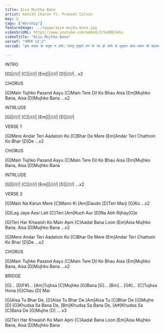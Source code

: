 ```yaml
---
title: Aisa Mujhko Bana
artist: Ashish Charan ft. Praneet Calvin
key: G
tags: ["Worship"]
featureImage: ../image/aisa-mujko-bana.jpg
videoSrcURL: https://www.youtube.com/embed/ZrSuBDEJmho
videoTitle: "Aisa Mujhko Bana"
verseT: "रोमियों 12:2"
verseD: "इस संसार के सदृश न बनो; परन्तु तुम्हारे मन के नए हो जाने से तुम्हारा चाल-चलन भी बदलता जाए, जिससे तुम परमेश्‍वर की भली, और भावती, और सिद्ध इच्छा अनुभव से मालूम करते रहो।"

---
```

INTRO

[G]|////| [C]|////| [Em]||////| [D]|////| ..x2

CHORUS

[G]Main Tujhko Pasand Aayu
[C]Main Tere Dil Ko Bhau
Aisa [Em]Mujhko Bana, Aisa [D]Mujhko Bana  ...x2

INTRLUDE 

[G]|////| [C]|////| [Em]||////| [D]|////|

VERSE 1

[G]Mere Andar Teri Aadatoin Ko [C]Bhar De
Mere [Em]Andar Teri Chathoin Ko Bhar [D]De ...x2


CHORUS

[G]Main Tujhko Pasand Aayu
[C]Main Tere Dil Ko Bhau
Aisa [Em]Mujhko Bana, Aisa [D]Mujhko Bana 


INTRLUDE 

[G]|////| [C]|////| [Em]||////| [D]|////| ...x2


VERSE 2

[G]Main Na Karun Mere [C]Mann Ki
[Am]Daudo [D]Teri Marji [G]Ko  ...x2

[G]Lag Jaye Aesi Latt [C]Teri
[Am]Kuch Aur [D]Na Abh Rijhay[G]e

[G]Teri Har Khwaish Ko
Main Apni [C]Aadat Bana Loon
[Em]Aisa Mujhko Bana, Aisa [D]Mujhko Bana ...x2

[G]Mere Andar Teri Aadatoin Ko [C]Bhar De
Mere [Em]Andar Teri Chathoin Ko Bhar [D]De ...x2


CHORUS

[G]Main Tujhko Pasand Aayu
[C]Main Tere Dil Ko Bhau
Aisa [Em]Mujhko Bana, Aisa [D]Mujhko Bana ...x2


BRIDGE

[G]...  [D/F#]...  [Am]Tujhsa [C]Mujhko [G]Bana
[G]...  [Bm]...  [G#]...  [C]Tujhsa Hona [G]Chau [D] Mai

[G]Aisa Tu Bhar De, [D]Aisa Tu Bhar De
[Am]Aisa Tu [C]Bhar De [G]Mujhe [D]
[G]Khudsa Sa Bana De, [Bm]Khudsa Sa Bana De,
[A#]Khudsa Sa [C]Bana De [G]Mujhe [D] ....x3


[G]Teri Har Khwaish Ko
Main Apni [C]Aadat Bana Loon
[Em]Aisa Mujhko Bana, Aisa [D]Mujhko Bana 
